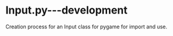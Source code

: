 Input.py---development
======================

Creation process for an Input class for pygame for import and use.
